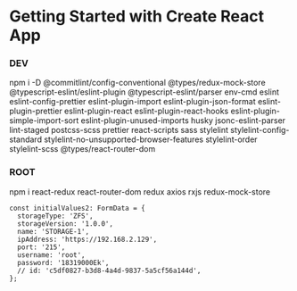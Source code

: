 # Getting Started with Create React App

### DEV

npm i -D @commitlint/config-conventional @types/redux-mock-store @typescript-eslint/eslint-plugin @typescript-eslint/parser env-cmd eslint eslint-config-prettier eslint-plugin-import eslint-plugin-json-format eslint-plugin-prettier eslint-plugin-react eslint-plugin-react-hooks eslint-plugin-simple-import-sort eslint-plugin-unused-imports husky jsonc-eslint-parser lint-staged postcss-scss prettier react-scripts sass stylelint stylelint-config-standard stylelint-no-unsupported-browser-features stylelint-order stylelint-scss @types/react-router-dom

### ROOT

npm i react-redux react-router-dom redux axios rxjs redux-mock-store

```tsx
const initialValues2: FormData = {
  storageType: 'ZFS',
  storageVersion: '1.0.0',
  name: 'STORAGE-1',
  ipAddress: 'https://192.168.2.129',
  port: '215',
  username: 'root',
  password: '18319000Ek',
  // id: 'c5df0827-b3d8-4a4d-9837-5a5cf56a144d',
};
```
